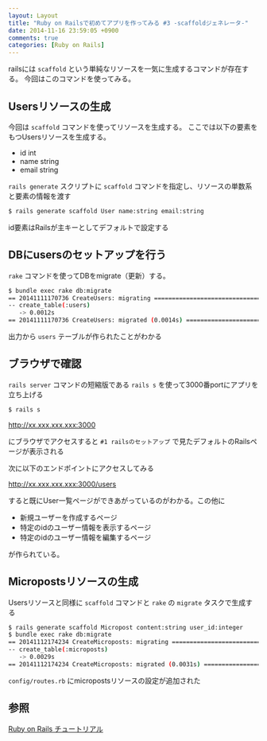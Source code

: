 ```yaml
---
layout: Layout
title: "Ruby on Railsで初めてアプリを作ってみる #3 -scaffoldジェネレータ-"
date: 2014-11-16 23:59:05 +0900
comments: true
categories: [Ruby on Rails]
---
```

railsには ```scaffold``` という単純なリソースを一気に生成するコマンドが存在する。
今回はこのコマンドを使ってみる。

## Usersリソースの生成
今回は ```scaffold``` コマンドを使ってリソースを生成する。
ここでは以下の要素をもつUsersリソースを生成する。

* id int
* name string
* email string

 ```rails generate``` スクリプトに ```scaffold``` コマンドを指定し、リソースの単数系と要素の情報を渡す
``` bash
$ rails generate scaffold User name:string email:string
```
id要素はRailsが主キーとしてデフォルトで設定する

## DBにusersのセットアップを行う
 ```rake``` コマンドを使ってDBをmigrate（更新）する。
``` bash
$ bundle exec rake db:migrate
== 20141111170736 CreateUsers: migrating ======================================
-- create_table(:users)
   -> 0.0012s
== 20141111170736 CreateUsers: migrated (0.0014s) =============================
```
出力から ```users``` テーブルが作られたことがわかる

## ブラウザで確認
 ```rails server``` コマンドの短縮版である ```rails s``` を使って3000番portにアプリを立ち上げる
``` bash
$ rails s
```

http://xx.xxx.xxx.xxx:3000

にブラウザでアクセスすると ```#1 railsのセットアップ``` で見たデフォルトのRailsページが表示される

次に以下のエンドポイントにアクセスしてみる

http://xx.xxx.xxx.xxx:3000/users

すると既にUser一覧ページができあがっているのがわかる。この他に

* 新規ユーザーを作成するページ
* 特定のidのユーザー情報を表示するページ
* 特定のidのユーザー情報を編集するページ

が作られている。

## Micropostsリソースの生成
Usersリソースと同様に ```scaffold``` コマンドと ```rake``` の ```migrate``` タスクで生成する
``` bash
$ rails generate scaffold Micropost content:string user_id:integer
$ bundle exec rake db:migrate
== 20141112174234 CreateMicroposts: migrating =================================
-- create_table(:microposts)
   -> 0.0029s
== 20141112174234 CreateMicroposts: migrated (0.0031s) ========================
```
 ```config/routes.rb``` にmicropostsリソースの設定が追加された

## 参照
[Ruby on Rails チュートリアル](http://railstutorial.jp)

